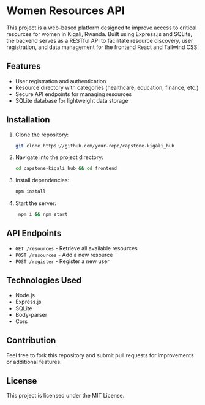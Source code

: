 # Women Resources API

This project is a web-based platform designed to improve access to critical resources for women in Kigali, Rwanda. Built using Express.js and SQLite, the backend serves as a RESTful API to facilitate resource discovery, user registration, and data management for the frontend React and Tailwind CSS.

## Features

- User registration and authentication
- Resource directory with categories (healthcare, education, finance, etc.)
- Secure API endpoints for managing resources
- SQLite database for lightweight data storage

## Installation

1. Clone the repository:
   ```bash
   git clone https://github.com/your-repo/capstone-kigali_hub
   ```
2. Navigate into the project directory:
   ```bash
   cd capstone-kigali_hub && cd frontend
   ```
3. Install dependencies:
   ```bash
   npm install
   ```
4. Start the server:
   ```bash
    npm i && npm start
   ```

## API Endpoints

- `GET /resources` - Retrieve all available resources
- `POST /resources` - Add a new resource
- `POST /register` - Register a new user

## Technologies Used

- Node.js
- Express.js
- SQLite
- Body-parser
- Cors

## Contribution

Feel free to fork this repository and submit pull requests for improvements or additional features.

## License

This project is licensed under the MIT License.
